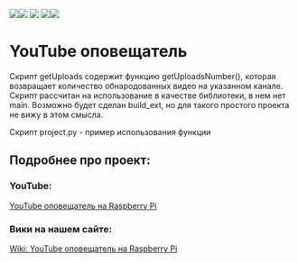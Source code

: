 [![](https://iarduino.ru/img/logo.svg)](https://iarduino.ru)[![](https://wiki.iarduino.ru/img/git-shop.svg?3)](https://iarduino.ru) [![](https://wiki.iarduino.ru/img/git-wiki.svg?2)](https://wiki.iarduino.ru) [![](https://wiki.iarduino.ru/img/git-lesson.svg?2)](https://lesson.iarduino.ru)[![](https://wiki.iarduino.ru/img/git-forum.svg?2)](http://forum.trema.ru)


# YouTube оповещатель

Скрипт getUploads содержит функцию getUploadsNumber(), которая возвращает количество обнародованных видео на указанном канале. Скрипт рассчитан на использование в качестве библиотеки, в нем нет main. Возможно будет сделан build\_ext, но для такого простого проекта не вижу в этом смысла.

Скрипт project.py - пример использования функции

## Подробнее про проект:

### YouTube:

[YouTube оповещатель на Raspberry Pi](https://www.youtube.com/watch?v=fyzo3MgpAAA)

### Вики на нашем сайте:

[Wiki: YouTube оповещатель на Raspberry Pi](https://lesson.iarduino.ru/page/raspberry-youtube-notifier/)

